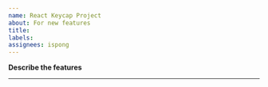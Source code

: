 ```yaml
---
name: React Keycap Project
about: For new features
title:
labels:
assignees: ispong
---
```


<!--
!!! New Features  !!!
-->
**Describe the features**


***